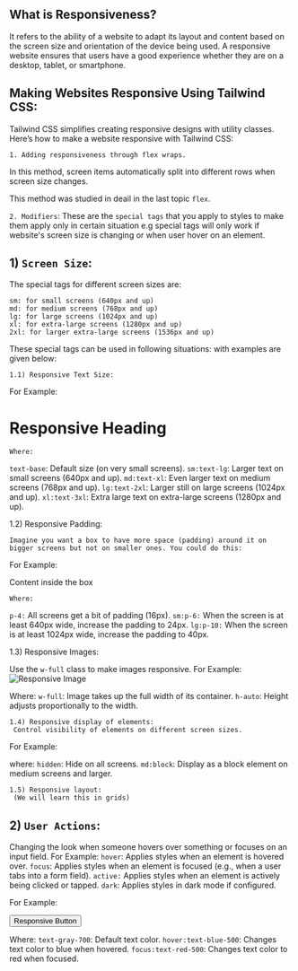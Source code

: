 ## What is Responsiveness?

It refers to the ability of a website to adapt its layout and content based on the screen size and orientation of the device being used.
A responsive website ensures that users have a good experience whether they are on a desktop, tablet, or smartphone.

## Making Websites Responsive Using Tailwind CSS:

Tailwind CSS simplifies creating responsive designs with utility classes. Here’s how to make a website responsive with Tailwind CSS:

`1. Adding responsiveness through flex wraps.`

In this method, screen items automatically split into different rows when screen size changes.

This method was studied in deail in the last topic `flex`.

`2. Modifiers`:
These are the `special tags` that you apply to styles to make them apply only in certain situation e.g special tags will only work if website's screen size is changing or when user hover on an element.

## 1) `Screen Size`:

The special tags for different screen sizes are:

    sm: for small screens (640px and up)
    md: for medium screens (768px and up)
    lg: for large screens (1024px and up)
    xl: for extra-large screens (1280px and up)
    2xl: for larger extra-large screens (1536px and up)

These special tags can be used in following situations: with examples are given below:

    1.1) Responsive Text Size:

For Example:

   <h1 class="text-base sm:text-lg md:text-xl lg:text-2xl xl:text-3xl">
    Responsive Heading
   </h1>

    Where:

`text-base`: Default size (on very small screens).
`sm:text-lg`: Larger text on small screens (640px and up).
`md:text-xl`: Even larger text on medium screens (768px and up).
`lg:text-2xl`: Larger still on large screens (1024px and up).
`xl:text-3xl`: Extra large text on extra-large screens (1280px and up).

1.2) Responsive Padding:

    Imagine you want a box to have more space (padding) around it on bigger screens but not on smaller ones. You could do this:

For Example:

<div class="p-4 sm:p-6 lg:p-10">
Content inside the box
</div>

    Where:

`p-4:` All screens get a bit of padding (16px).
`sm:p-6:` When the screen is at least 640px wide, increase the padding to 24px.
`lg:p-10:` When the screen is at least 1024px wide, increase the padding to 40px.

1.3) Responsive Images:

Use the `w-full` class to make images responsive.
For Example:
<img src="image.jpg" class="w-full h-auto" alt="Responsive Image">

Where:
`w-full`: Image takes up the full width of its container.
`h-auto`: Height adjusts proportionally to the width.

    1.4) Responsive display of elements:
     Control visibility of elements on different screen sizes.

For Example:

<div class="hidden md:block">
<!-- This content is hidden on small screens but visible on medium screens and larger -->

   </div>

where:
`hidden`: Hide on all screens.
`md:block`: Display as a block element on medium screens and larger.

    1.5) Responsive layout:
     (We will learn this in grids)

## 2) `User Actions`:

Changing the look when someone hovers over something or focuses on an input field.
For Example:
`hover`: Applies styles when an element is hovered over.
`focus`: Applies styles when an element is focused (e.g., when a user tabs into a form field).
`active:` Applies styles when an element is actively being clicked or tapped.
`dark`: Applies styles in dark mode if configured.

For Example:

<button class="text-gray-700 hover:text-blue-500 focus:text-red-500">
  Responsive Button
</button>

Where:
`text-gray-700`: Default text color.
`hover:text-blue-500`: Changes text color to blue when hovered.
`focus:text-red-500`: Changes text color to red when focused.
